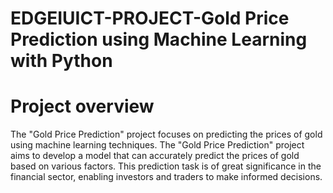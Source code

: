 # EDGEIUICT-PROJECT-Gold Price Prediction using Machine Learning with Python
# Project overview
The "Gold Price Prediction" project focuses on predicting the prices of gold using machine learning techniques. The "Gold Price Prediction" project aims to develop a model that can accurately predict the prices of gold based on various factors. This prediction task is of great significance in the financial sector, enabling investors and traders to make informed decisions. 
